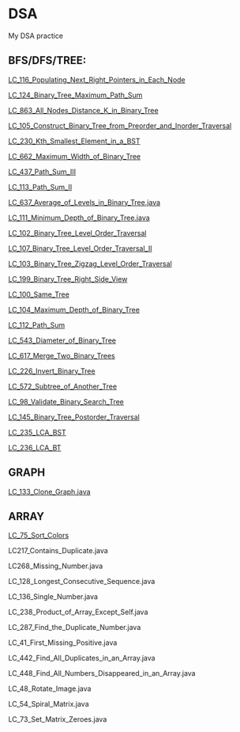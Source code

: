 # DSA
My DSA practice

## BFS/DFS/TREE:

[LC_116_Populating_Next_Right_Pointers_in_Each_Node](https://github.com/deepak8988/DSA/blob/main/Tree_bfs_dfs/LC_116_Populating_Next_Right_Pointers_in_Each_Node.java)

[LC_124_Binary_Tree_Maximum_Path_Sum](https://github.com/deepak8988/DSA/blob/main/Tree_bfs_dfs/LC_124_Binary_Tree_Maximum_Path_Sum.java)

[LC_863_All_Nodes_Distance_K_in_Binary_Tree](https://github.com/deepak8988/DSA/blob/main/Tree_bfs_dfs/LC_863_All_Nodes_Distance_K_in_Binary_Tree.java)

[LC_105_Construct_Binary_Tree_from_Preorder_and_Inorder_Traversal](https://github.com/deepak8988/DSA/blob/main/Tree_bfs_dfs/LC_105_Construct_Binary_Tree_from_Preorder_and_Inorder_Traversal.java)

[LC_230_Kth_Smallest_Element_in_a_BST](https://github.com/deepak8988/DSA/blob/main/Tree_bfs_dfs/LC_230_Kth_Smallest_Element_in_a_BST.java)

[LC_662_Maximum_Width_of_Binary_Tree](https://github.com/deepak8988/DSA/blob/main/Tree_bfs_dfs/LC_662_Maximum_Width_of_Binary_Tree.java)

[LC_437_Path_Sum_III](https://github.com/deepak8988/DSA/blob/main/Tree_bfs_dfs/LC_437_Path_Sum_III.java)

[LC_113_Path_Sum_II](https://github.com/deepak8988/DSA/blob/main/Tree_bfs_dfs/LC_113_Path_Sum_II.java)

[LC_637_Average_of_Levels_in_Binary_Tree.java](https://github.com/deepak8988/DSA/blob/main/Tree_bfs_dfs/LC_637_Average_of_Levels_in_Binary_Tree.java)

[LC_111_Minimum_Depth_of_Binary_Tree.java](https://github.com/deepak8988/DSA/blob/main/Tree_bfs_dfs/LC_111_Minimum_Depth_of_Binary_Tree.java)

[LC_102_Binary_Tree_Level_Order_Traversal](https://github.com/deepak8988/DSA/blob/main/Tree_bfs_dfs/LC_102_Binary_Tree_Level_Order_Traversal.java)

[LC_107_Binary_Tree_Level_Order_Traversal_II](https://github.com/deepak8988/DSA/blob/main/Tree_bfs_dfs/LC_107_Binary_Tree_Level_Order_Traversal_II.java)

[LC_103_Binary_Tree_Zigzag_Level_Order_Traversal](https://github.com/deepak8988/DSA/blob/main/Tree_bfs_dfs/LC_103_Binary_Tree_Zigzag_Level_Order_Traversal.java)

[LC_199_Binary_Tree_Right_Side_View](https://github.com/deepak8988/DSA/blob/main/Tree_bfs_dfs/LC_199_Binary_Tree_Right_Side_View.java)

[LC_100_Same_Tree](https://github.com/deepak8988/DSA/blob/main/Tree_bfs_dfs/LC_100_Same_Tree.java)

[LC_104_Maximum_Depth_of_Binary_Tree](https://github.com/deepak8988/DSA/blob/main/Tree_bfs_dfs/LC_104_Maximum_Depth_of_Binary_Tree.java)

[LC_112_Path_Sum](https://github.com/deepak8988/DSA/blob/main/Tree_bfs_dfs/LC_112_Path_Sum.java)

[LC_543_Diameter_of_Binary_Tree](https://github.com/deepak8988/DSA/blob/main/Tree_bfs_dfs/LC_543_Diameter_of_Binary_Tree.java)

[LC_617_Merge_Two_Binary_Trees](https://github.com/deepak8988/DSA/blob/main/Tree_bfs_dfs/LC_617_Merge_Two_Binary_Trees.java)

[LC_226_Invert_Binary_Tree](https://github.com/deepak8988/DSA/blob/main/Tree_bfs_dfs/LC_226_Invert_Binary_Tree.java)

[LC_572_Subtree_of_Another_Tree](https://github.com/deepak8988/DSA/blob/main/Tree_bfs_dfs/LC_572_Subtree_of_Another_Tree.java)

[LC_98_Validate_Binary_Search_Tree](https://github.com/deepak8988/DSA/blob/main/Tree_bfs_dfs/LC_98_Validate_Binary_Search_Tree.java)

[LC_145_Binary_Tree_Postorder_Traversal](https://github.com/deepak8988/DSA/blob/main/Tree_bfs_dfs/LC_145_Binary_Tree_Postorder_Traversal.java)

[LC_235_LCA_BST](https://github.com/deepak8988/DSA/blob/main/Tree_bfs_dfs/LC_235_LCA_BST.java)

[LC_236_LCA_BT](https://github.com/deepak8988/DSA/blob/main/Tree_bfs_dfs/LC_236_LCA_BT.java)

## GRAPH

[LC_133_Clone_Graph.java](https://github.com/deepak8988/DSA/blob/main/Graph/LC_133_Clone_Graph.java)


## ARRAY
[LC_75_Sort_Colors](https://github.com/deepak8988/DSA/blob/main/Array/LC_75_Sort_Colors.java)

LC217_Contains_Duplicate.java

LC268_Missing_Number.java

LC_128_Longest_Consecutive_Sequence.java

LC_136_Single_Number.java 

LC_238_Product_of_Array_Except_Self.java 

LC_287_Find_the_Duplicate_Number.java 

LC_41_First_Missing_Positive.java

LC_442_Find_All_Duplicates_in_an_Array.java 

LC_448_Find_All_Numbers_Disappeared_in_an_Array.java

LC_48_Rotate_Image.java

LC_54_Spiral_Matrix.java 

LC_73_Set_Matrix_Zeroes.java

